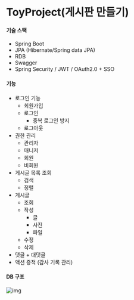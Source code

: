 # ToyProject(게시판 만들기)



#### **기술 스택**

- Spring Boot
- JPA (Hibernate/Spring data JPA)
- RDB
- Swagger
- Spring Security / JWT / OAuth2.0 + SSO



#### **기능**

- 로그인 기능
  - 회원가입
  - 로그인
    - 중복 로그인 방지
  - 로그아웃
- 권한 관리
  - 관리자
  - 매니저
  - 회원
  - 비회원
- 게시글 목록 조회
  - 검색
  - 정렬
- 게시글 
  - 조회
  - 작성
    - 글
    - 사진
    - 파일
  - 수정
  - 삭제
- 댓글 + 대댓글
- 액션 증적 (감사 기록 관리)

#### DB 구조
![img](https://user-images.githubusercontent.com/74949294/118816020-c0b7dd80-b8ec-11eb-99fe-dcf1e322697c.PNG)

